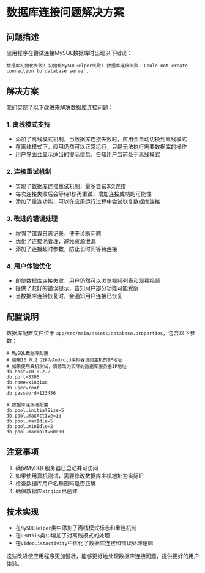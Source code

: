 # 数据库连接问题解决方案

## 问题描述

应用程序在尝试连接MySQL数据库时出现以下错误：

```
数据库初始化失败: 初始化MySQLHelper失败: 数据库连接失败: Could not create connection to database server.
```

## 解决方案

我们实现了以下改进来解决数据库连接问题：

### 1. 离线模式支持

- 添加了离线模式机制，当数据库连接失败时，应用会自动切换到离线模式
- 在离线模式下，应用仍然可以正常运行，只是无法执行需要数据库的操作
- 用户界面会显示适当的提示信息，告知用户当前处于离线模式

### 2. 连接重试机制

- 实现了数据库连接重试机制，最多尝试3次连接
- 每次连接失败后会等待1秒再重试，增加连接成功的可能性
- 添加了重连功能，可以在应用运行过程中尝试恢复数据库连接

### 3. 改进的错误处理

- 增强了错误日志记录，便于诊断问题
- 优化了连接池管理，避免资源泄漏
- 添加了连接超时参数，防止长时间等待连接

### 4. 用户体验优化

- 即使数据库连接失败，用户仍然可以浏览视频列表和观看视频
- 提供了友好的错误提示，告知用户部分功能可能受限
- 当数据库连接恢复时，会通知用户连接已恢复

## 配置说明

数据库配置文件位于 `app/src/main/assets/database.properties`，包含以下参数：

```properties
# MySQL数据库配置
# 使用10.0.2.2作为Android模拟器访问主机的IP地址
# 如果使用真机测试，请修改为实际的数据库服务器IP地址
db.host=10.0.2.2
db.port=3306
db.name=xinqiao
db.user=root
db.password=123456

# 数据库连接池配置
db.pool.initialSize=5
db.pool.maxActive=10
db.pool.maxIdle=5
db.pool.minIdle=2
db.pool.maxWait=60000
```

## 注意事项

1. 确保MySQL服务器已启动并可访问
2. 如果使用真机测试，需要修改数据库主机地址为实际IP
3. 检查数据库用户名和密码是否正确
4. 确保数据库`xinqiao`已创建

## 技术实现

- 在`MySQLHelper`类中添加了离线模式标志和重连机制
- 在`DBUtils`类中增加了对离线模式的处理
- 在`VideoListActivity`中优化了数据库连接和错误处理逻辑

这些改进使应用程序更加健壮，能够更好地处理数据库连接问题，提供更好的用户体验。